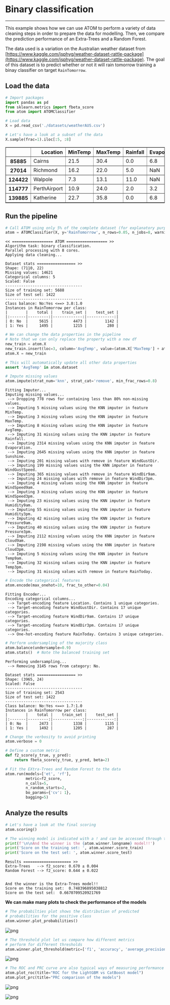 # Binary classification
---------------------------------

This example shows how we can use ATOM to perform a variety of data cleaning steps in order to prepare the data for modelling. Then, we compare the prediction performance of an Extra-Trees and a Random Forest.

The data used is a variation on the Australian weather dataset from [https://www.kaggle.com/jsphyg/weather-dataset-rattle-package](https://www.kaggle.com/jsphyg/weather-dataset-rattle-package). The goal of this dataset is to predict whether or not it will rain tomorrow training a binay classifier on target `RainTomorrow`.

## Load the data


```python
# Import packages
import pandas as pd
from sklearn.metrics import fbeta_score
from atom import ATOMClassifier
```


```python
# Load data
X = pd.read_csv('./datasets/weatherAUS.csv')

# Let's have a look at a subset of the data
X.sample(frac=1).iloc[:5, :8]
```




<div>
<style scoped>
    .dataframe tbody tr th:only-of-type {
        vertical-align: middle;
    }

    .dataframe tbody tr th {
        vertical-align: top;
    }

    .dataframe thead th {
        text-align: right;
    }
</style>
<table border="1" class="dataframe">
  <thead>
    <tr style="text-align: right;">
      <th></th>
      <th>Location</th>
      <th>MinTemp</th>
      <th>MaxTemp</th>
      <th>Rainfall</th>
      <th>Evaporation</th>
      <th>Sunshine</th>
      <th>WindGustDir</th>
      <th>WindGustSpeed</th>
    </tr>
  </thead>
  <tbody>
    <tr>
      <th>85885</th>
      <td>Cairns</td>
      <td>21.5</td>
      <td>30.4</td>
      <td>0.0</td>
      <td>6.8</td>
      <td>11.1</td>
      <td>ENE</td>
      <td>31.0</td>
    </tr>
    <tr>
      <th>27014</th>
      <td>Richmond</td>
      <td>16.2</td>
      <td>22.0</td>
      <td>5.0</td>
      <td>NaN</td>
      <td>NaN</td>
      <td>ESE</td>
      <td>31.0</td>
    </tr>
    <tr>
      <th>124422</th>
      <td>Walpole</td>
      <td>7.3</td>
      <td>13.1</td>
      <td>11.0</td>
      <td>NaN</td>
      <td>NaN</td>
      <td>S</td>
      <td>43.0</td>
    </tr>
    <tr>
      <th>114777</th>
      <td>PerthAirport</td>
      <td>10.9</td>
      <td>24.0</td>
      <td>2.0</td>
      <td>3.2</td>
      <td>10.1</td>
      <td>WSW</td>
      <td>33.0</td>
    </tr>
    <tr>
      <th>139885</th>
      <td>Katherine</td>
      <td>22.7</td>
      <td>35.8</td>
      <td>0.0</td>
      <td>6.8</td>
      <td>NaN</td>
      <td>E</td>
      <td>39.0</td>
    </tr>
  </tbody>
</table>
</div>



## Run the pipeline


```python
# Call ATOM using only 5% of the complete dataset (for explanatory purposes)
atom = ATOMClassifier(X, y='RainTomorrow', n_rows=0.05, n_jobs=8, warnings=False, verbose=2, random_state=1)
```

    << ================== ATOM ================== >>
    Algorithm task: binary classification.
    Parallel processing with 8 cores.
    Applying data cleaning...
    
    Dataset stats ================= >>
    Shape: (7110, 22)
    Missing values: 14621
    Categorical columns: 5
    Scaled: False
    ----------------------------------
    Size of training set: 5688
    Size of test set: 1422
    ----------------------------------
    Class balance: No:Yes <==> 3.8:1.0
    Instances in RainTomorrow per class:
    |        |    total |    train_set |    test_set |
    |:-------|---------:|-------------:|------------:|
    | 0: No  |     5615 |         4473 |        1142 |
    | 1: Yes |     1495 |         1215 |         280 |
    
    


```python
# We can change the data properties in the pipeline
# Note that we can only replace the property with a new df
new_train = atom.X
new_train.insert(loc=3, column='AvgTemp', value=(atom.X['MaxTemp'] + atom.X['MinTemp'])/2)
atom.X = new_train

# This will automatically update all other data properties
assert 'AvgTemp' in atom.dataset
```


```python
# Impute missing values
atom.impute(strat_num='knn', strat_cat='remove', min_frac_rows=0.8)
```

    Fitting Imputer...
    Imputing missing values...
     --> Dropping 778 rows for containing less than 80% non-missing values.
     --> Imputing 5 missing values using the KNN imputer in feature MinTemp.
     --> Imputing 3 missing values using the KNN imputer in feature MaxTemp.
     --> Imputing 8 missing values using the KNN imputer in feature AvgTemp.
     --> Imputing 31 missing values using the KNN imputer in feature Rainfall.
     --> Imputing 2314 missing values using the KNN imputer in feature Evaporation.
     --> Imputing 2645 missing values using the KNN imputer in feature Sunshine.
     --> Imputing 201 missing values with remove in feature WindGustDir.
     --> Imputing 199 missing values using the KNN imputer in feature WindGustSpeed.
     --> Imputing 365 missing values with remove in feature WindDir9am.
     --> Imputing 24 missing values with remove in feature WindDir3pm.
     --> Imputing 4 missing values using the KNN imputer in feature WindSpeed9am.
     --> Imputing 3 missing values using the KNN imputer in feature WindSpeed3pm.
     --> Imputing 23 missing values using the KNN imputer in feature Humidity9am.
     --> Imputing 55 missing values using the KNN imputer in feature Humidity3pm.
     --> Imputing 42 missing values using the KNN imputer in feature Pressure9am.
     --> Imputing 40 missing values using the KNN imputer in feature Pressure3pm.
     --> Imputing 2112 missing values using the KNN imputer in feature Cloud9am.
     --> Imputing 2198 missing values using the KNN imputer in feature Cloud3pm.
     --> Imputing 5 missing values using the KNN imputer in feature Temp9am.
     --> Imputing 32 missing values using the KNN imputer in feature Temp3pm.
     --> Imputing 31 missing values with remove in feature RainToday.
    


```python
# Encode the categorical features
atom.encode(max_onehot=10, frac_to_other=0.04)
```

    Fitting Encoder...
    Encoding categorical columns...
     --> Target-encoding feature Location. Contains 1 unique categories.
     --> Target-encoding feature WindGustDir. Contains 17 unique categories.
     --> Target-encoding feature WindDir9am. Contains 17 unique categories.
     --> Target-encoding feature WindDir3pm. Contains 17 unique categories.
     --> One-hot-encoding feature RainToday. Contains 3 unique categories.
    


```python
# Perform undersampling of the majority class
atom.balance(undersample=0.9)
atom.stats()  # Note the balanced training set
```

    Performing undersampling...
     --> Removing 3145 rows from category: No.
    
    Dataset stats ================= >>
    Shape: (3965, 24)
    Scaled: False
    ----------------------------------
    Size of training set: 2543
    Size of test set: 1422
    ----------------------------------
    Class balance: No:Yes <==> 1.7:1.0
    Instances in RainTomorrow per class:
    |        |    total |    train_set |    test_set |
    |:-------|---------:|-------------:|------------:|
    | 0: No  |     2473 |         1338 |        1135 |
    | 1: Yes |     1492 |         1205 |         287 |
    
    


```python
# Change the verbosity to avoid printing
atom.verbose = 0

# Define a custom metric
def f2_score(y_true, y_pred):
    return fbeta_score(y_true, y_pred, beta=2)

# Fit the EXtra-Trees and Random Forest to the data
atom.run(models=['et', 'rf'],
         metric=f2_score,
         n_calls=5,
         n_random_starts=2,
         bo_params={'cv': 1},
         bagging=5)
```

## Analyze the results


```python
# Let's have a look at the final scoring
atom.scoring()

# The winning model is indicated with a ! and can be accessed through the winner attribute
print(f'\n\nAnd the winner is the {atom.winner.longname} model!!')
print('Score on the training set: ', atom.winner.score_train)
print('Score on the test set: ', atom.winner.score_test)
```

    Results ===================== >>
    Extra-Trees   --> f2_score: 0.670 ± 0.004
    Random Forest --> f2_score: 0.644 ± 0.022
    
    
    And the winner is the Extra-Trees model!!
    Score on the training set:  0.748396895038812
    Score on the test set:  0.6670709520921769
    

**We can make many plots to check the performance of the models**


```python
# The probabilties plot shows the distribution of predicted
# probabilities for the positive class
atom.winner.plot_probabilities()
```


![png](output_14_0.png)



```python
# The threshold plot let us compare how different metrics
# perform for different thresholds
atom.winner.plot_threshold(metric=['f1', 'accuracy', 'average_precision'], steps=50, filename='thresholds.png')
```


![png](output_15_0.png)



```python
# The ROC and PRC curve are also typical ways of measuring performance 
atom.plot_roc(title="ROC for the LightGBM vs CatBoost model")
atom.plot_prc(title="PRC comparison of the models")
```


![png](output_16_0.png)



![png](output_16_1.png)

